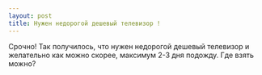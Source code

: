 ```yaml
---
layout: post 
title: Нужен недорогой дешевый телевизор ! 
--- 
```

Срочно! Так получилось, что нужен недорогой дешевый телевизор и желательно как можно скорее, максимум 2-3 дня подожду. Где взять можно?